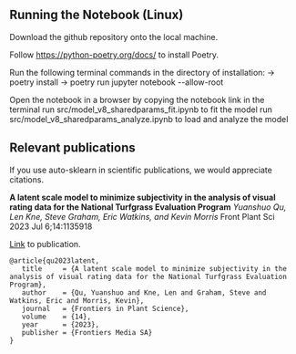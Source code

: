 ## Running the Notebook (Linux)

Download the github repository onto the local machine.

Follow https://python-poetry.org/docs/ to install Poetry.

Run the following terminal commands in the directory of installation:
  -> poetry install
  -> poetry run jupyter notebook --allow-root

Open the notebook in a browser by copying the notebook link in the terminal
run src/model_v8_sharedparams_fit.ipynb to fit the model
run src/model_v8_sharedparams_analyze.ipynb to load and analyze the model

## Relevant publications

If you use auto-sklearn in scientific publications, we would appreciate citations.

**A latent scale model to minimize subjectivity in the analysis of visual rating data for the National Turfgrass Evaluation Program**
*Yuanshuo Qu, Len Kne, Steve Graham, Eric Watkins, and Kevin Morris*
Front Plant Sci 2023 Jul 6;14:1135918

[Link](https://www.frontiersin.org/articles/10.3389/fpls.2023.1135918/full) to publication.
```
@article{qu2023latent,
   title     = {A latent scale model to minimize subjectivity in the analysis of visual rating data for the National Turfgrass Evaluation Program},
   author    = {Qu, Yuanshuo and Kne, Len and Graham, Steve and Watkins, Eric and Morris, Kevin},
   journal   = {Frontiers in Plant Science},
   volume    = {14},
   year      = {2023},
   publisher = {Frontiers Media SA}
}
```
